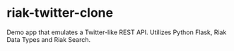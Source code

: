 # riak-twitter-clone

Demo app that emulates a Twitter-like REST API. Utilizes Python Flask, Riak Data Types and Riak Search.
